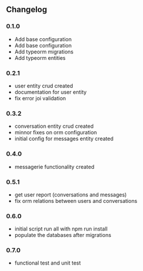 ## Changelog

### 0.1.0

- Add base configuration
- Add base configuration
- Add typeorm migrations
- Add typeorm entities

### 0.2.1

- user entity crud created
- documentation for user entity
- fix error joi validation

### 0.3.2

- conversation entity crud created
- minnor fixes on orm configuration
- initial config for messages entity created

### 0.4.0

- messagerie functionality created

### 0.5.1

- get user report (conversations and messages)
- fix orm relations between users and conversations

### 0.6.0

- initial script run all with npm run install
- populate the databases after migrations

### 0.7.0

- functional test and unit test
